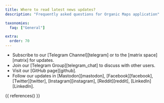 ```yaml
---
title: Where to read latest news updates?
description: "Frequently asked questions for Organic Maps application"

taxonomies:
  faq: ["General"]

extra:
  order: 70
---
```


- Subscribe to our [Telegram Channel][telegram] or to the [matrix space][matrix] for updates.
- Join our [Telegram Group][telegram_chat] to discuss with other users.
- Visit our [GitHub page][github].
- Follow our updates in [Mastodon][mastodon], [Facebook][facebook], [Twitter][twitter], [Instagram][instagram], [Reddit][reddit], [LinkedIn][LinkedIn].

{{ references() }}